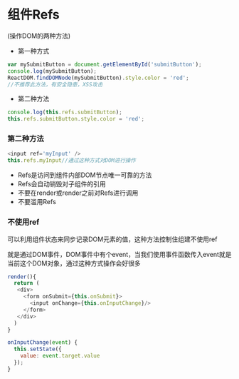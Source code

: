 # 组件Refs

\(操作DOM的两种方法\)

* 第一种方式

```javascript
var mySubmitButton = document.getElementById('submitButton');
console.log(mySubmitButton);
ReactDOM.findDOMNode(mySubmitButton).style.color = 'red';
//不推荐此方法，有安全隐患，XSS攻击
```

* 第二种方法

```javascript
console.log(this.refs.submitButton);
this.refs.submitButton.style.color = 'red';
```

### 第二种方法

```js
<input ref='myInput' />
this.refs.myInput//通过这种方式对DOM进行操作
```

* Refs是访问到组件内部DOM节点唯一可靠的方法
* Refs会自动销毁对子组件的引用
* 不要在render或render之前对Refs进行调用
* 不要滥用Refs

### 不使用ref

可以利用组件状态来同步记录DOM元素的值，这种方法控制住组建不使用ref

就是通过DOM事件，DOM事件中有个event，当我们使用事件函数传入event就是当前这个DOM对象，通过这种方式操作会好很多

```js
render(){
  return (
   <div>
     <form onSubmit={this.onSubmit}>
       <input onChange={this.onInputChange}/>
     </form>
   </div>
  )
}

onInputChange(event) {
  this.setState({
    value: event.target.value
  });
}
```



